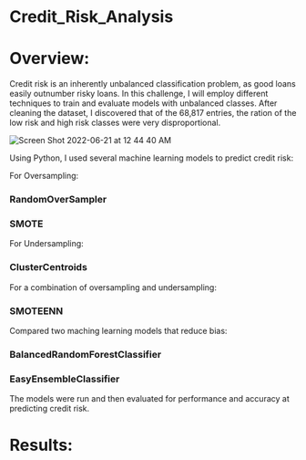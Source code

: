# Credit_Risk_Analysis

# Overview:

Credit risk is an inherently unbalanced classification problem, as good loans easily outnumber risky loans. In this challenge, I will employ different techniques to train and evaluate models with unbalanced classes. After cleaning the dataset, I discovered that of the 68,817 entries, the ration of the low risk and high risk classes were very disproportional.

![Screen Shot 2022-06-21 at 12 44 40 AM](https://user-images.githubusercontent.com/95712234/174717976-fac39e58-f052-4a75-abec-e9834f777e2b.png)

Using Python, I used several machine learning models to predict credit risk:

For Oversampling:
### RandomOverSampler
### SMOTE

For Undersampling:
### ClusterCentroids

For a combination of oversampling and undersampling:
### SMOTEENN

Compared two maching learning models that reduce bias:
### BalancedRandomForestClassifier
### EasyEnsembleClassifier

The models were run and then evaluated for performance and accuracy at predicting credit risk.

# Results:

